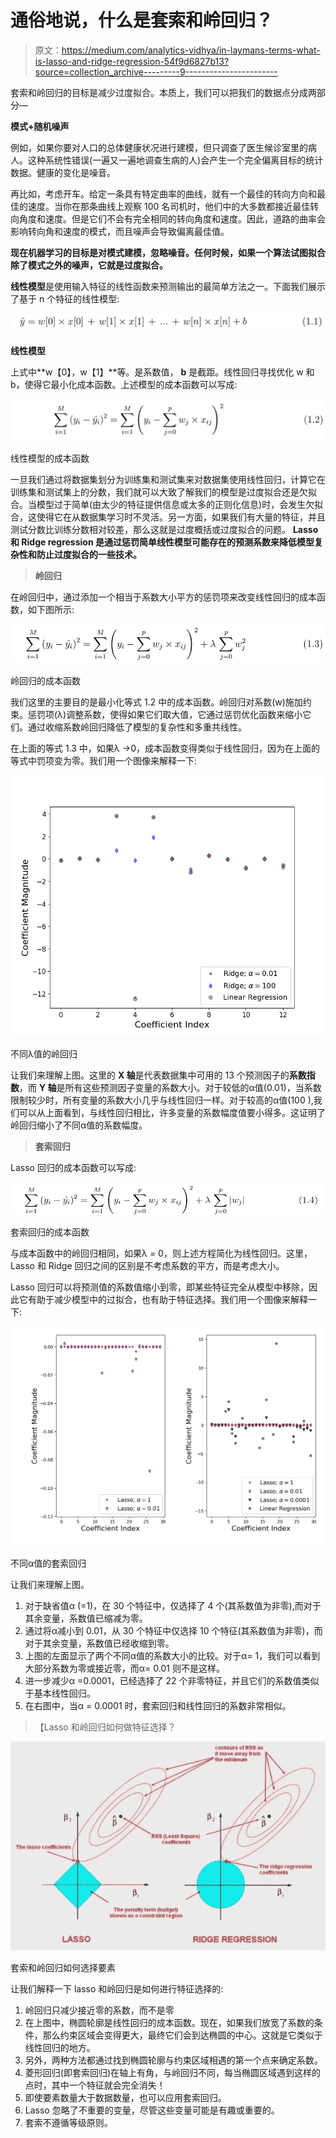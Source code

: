 # 通俗地说，什么是套索和岭回归？

> 原文：<https://medium.com/analytics-vidhya/in-laymans-terms-what-is-lasso-and-ridge-regression-54f9d6827b13?source=collection_archive---------9----------------------->

套索和岭回归的目标是减少过度拟合。本质上，我们可以把我们的数据点分成两部分—

**模式+随机噪声**

例如，如果你要对人口的总体健康状况进行建模，但只调查了医生候诊室里的病人。这种系统性错误(一遍又一遍地调查生病的人)会产生一个完全偏离目标的统计数据。健康的变化是噪音。

再比如，考虑开车。给定一条具有特定曲率的曲线，就有一个最佳的转向方向和最佳的速度。当你在那条曲线上观察 100 名司机时，他们中的大多数都接近最佳转向角度和速度。但是它们不会有完全相同的转向角度和速度。因此，道路的曲率会影响转向角和速度的模式，而且噪声会导致偏离最佳值。

**现在机器学习的目标是对模式建模，忽略噪音。任何时候，如果一个算法试图拟合除了模式之外的噪声，它就是过度拟合。**

**线性模型**是使用输入特征的线性函数来预测输出的最简单方法之一。下面我们展示了基于 n 个特征的线性模型:

![](img/f8d7b2e9f54f6ae53bdb9183455a99b1.png)

**线性模型**

上式中**w【0】，w【1】**等。是系数值， **b** 是截距。线性回归寻找优化 w 和 b，使得它最小化成本函数。上述模型的成本函数可以写成:

![](img/e326d1e7a73c34c8b8ee76eebe9c323e.png)

线性模型的成本函数

一旦我们通过将数据集划分为训练集和测试集来对数据集使用线性回归，计算它在训练集和测试集上的分数，我们就可以大致了解我们的模型是过度拟合还是欠拟合。当模型过于简单(由太少的特征提供信息或太多的正则化信息)时，会发生欠拟合，这使得它在从数据集学习时不灵活。另一方面，如果我们有大量的特征，并且测试分数比训练分数相对较差，那么这就是过度概括或过度拟合的问题。 **Lasso 和 Ridge regression 是通过惩罚简单线性模型可能存在的预测系数来降低模型复杂性和防止过度拟合的一些技术。**

> **岭回归**

在岭回归中，通过添加一个相当于系数大小平方的惩罚项来改变线性回归的成本函数，如下图所示:

![](img/f11e1cc5ba00fa53eb4d9ef4ff7dbbb8.png)

岭回归的成本函数

我们这里的主要目的是最小化等式 1.2 中的成本函数。岭回归对系数(w)施加约束。惩罚项(λ)调整系数，使得如果它们取大值，它通过惩罚优化函数来缩小它们。通过收缩系数岭回归降低了模型的复杂性和多重共线性。

在上面的等式 1.3 中，如果λ →0，成本函数变得类似于线性回归，因为在上面的等式中罚项变为零。我们用一个图像来解释一下:

![](img/8d9d72f0c5420b54a959f286cc5cd733.png)

不同λ值的岭回归

让我们来理解上图。这里的 **X 轴**是代表数据集中可用的 13 个预测因子的**系数指数**，而 **Y 轴**是所有这些预测因子变量的系数大小。对于较低的α值(0.01)，当系数限制较少时，所有变量的系数大小几乎与线性回归一样。对于较高的α值(100 ),我们可以从上面看到，与线性回归相比，许多变量的系数幅度值要小得多。这证明了岭回归缩小了不同α值的系数幅度。

> **套索回归**

Lasso 回归的成本函数可以写成:

![](img/081677ee0f78a6460486ce27e0faa179.png)

套索回归的成本函数

与成本函数中的岭回归相同，如果λ = 0，则上述方程简化为线性回归。这里，Lasso 和 Ridge 回归之间的区别是不考虑系数的平方，而是考虑大小。

Lasso 回归可以将预测值的系数值缩小到零，即某些特征完全从模型中移除，因此它有助于减少模型中的过拟合，也有助于特征选择。我们用一个图像来解释一下:

![](img/45c8f3df8c5c14f7039522ef453fddcb.png)

不同α值的套索回归

让我们来理解上图。

1.  对于缺省值α (=1)，在 30 个特征中，仅选择了 4 个(其系数值为非零),而对于其余变量，系数值已缩减为零。
2.  通过将α减小到 0.01，从 30 个特征中仅选择 10 个特征(其系数值为非零)，而对于其余变量，系数值已经收缩到零。
3.  上图的左面显示了两个不同α值的系数大小的比较。对于α= 1，我们可以看到大部分系数为零或接近零，而α= 0.01 则不是这样。
4.  进一步减少α =0.0001，已经选择了 22 个非零特征，并且它们的系数值类似于基本线性回归。
5.  在右图中，当α = 0.0001 时，套索回归和线性回归的系数非常相似。

> 【Lasso 和岭回归如何做特征选择？

![](img/eb47fe348b7f7bbf7a268874033ca461.png)

套索和岭回归如何选择要素

让我们解释一下 lasso 和岭回归是如何进行特征选择的:

1.  岭回归只减少接近零的系数，而不是零
2.  在上图中，椭圆轮廓是线性回归的成本函数。现在，如果我们放宽了系数的条件，那么约束区域会变得更大，最终它们会到达椭圆的中心。这就是它类似于线性回归的地方。
3.  另外，两种方法都通过找到椭圆轮廓与约束区域相遇的第一个点来确定系数。
4.  菱形回归(即套索回归)在轴上有角，与岭回归不同，每当椭圆区域遇到这样的点时，其中一个特征就会完全消失！
5.  即使要素数量大于数据数量，也可以应用套索回归。
6.  Lasso 忽略了不重要的变量，尽管这些变量可能是有趣或重要的。
7.  套索不遵循等级原则。